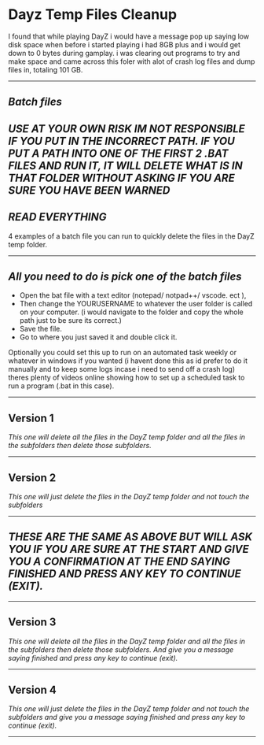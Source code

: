 # Dayz Temp Files Cleanup
I found that while playing DayZ i would have a message pop up saying low disk space when before i started playing i had 8GB plus and i would get down to 0 bytes during gamplay. i was clearing out programs to try and make space and came across this foler with alot of crash log files and dump files in, totaling 101 GB.

****************************************************************************************
## *Batch files*
## *USE AT YOUR OWN RISK IM NOT RESPONSIBLE IF YOU PUT IN THE INCORRECT PATH. IF YOU PUT A PATH INTO ONE OF THE FIRST 2 .BAT FILES AND RUN IT, IT WILL DELETE WHAT IS IN THAT FOLDER WITHOUT ASKING IF YOU ARE SURE YOU HAVE BEEN WARNED*

## *READ EVERYTHING*

4 examples of a batch file you can run to quickly delete the files in the DayZ temp folder.

****************************************************************************************

## *All you need to do is pick one of the batch files*
- Open the bat file with a text editor (notepad/ notpad++/ vscode. ect ), 
- Then change the YOURUSERNAME to whatever the user folder is called on your computer. (i would navigate to the folder and copy the whole path just to be sure its correct.) 
- Save the file. 
- Go to where you just saved it and double click it.

Optionally you could set this up to run on an automated task weekly or whatever in windows if you wanted (i havent done this as id prefer to do it manually and to keep some logs incase i need to send off a crash log) theres plenty of videos online showing how to set up a scheduled task to run a program (.bat in this case).

****************************************************************************************
## Version 1
*This one will delete all the files in the DayZ temp folder and all the files in the subfolders then delete those subfolders.*


****************************************************************************************
## Version 2
*This one will just delete the files in the DayZ temp folder and not touch the subfolders*


****************************************************************************************

## *THESE ARE THE SAME AS ABOVE BUT WILL ASK YOU IF YOU ARE SURE AT THE START AND GIVE YOU A CONFIRMATION AT THE END SAYING FINISHED AND PRESS ANY KEY TO CONTINUE (EXIT).*

****************************************************************************************
## Version 3
*This one will delete all the files in the DayZ temp folder and all the files in the subfolders then delete those subfolders. And give you a message saying finished and press any key to continue (exit).*


****************************************************************************************
## Version 4
*This one will just delete the files in the DayZ temp folder and not touch the subfolders*
*and give you a message saying finished and press any key to continue (exit).*

****************************************************************************************
